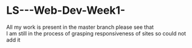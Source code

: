 # LS---Web-Dev-Week1-
All my work is present in the master branch please see that  
I am still in the process of grasping responsiveness of sites so could not add it

